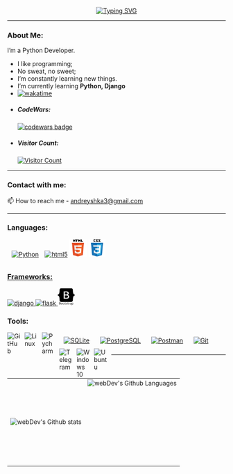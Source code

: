 <p align="center">
  <a href="#">
    <img src="https://readme-typing-svg.herokuapp.com?font=Daring&weight=500&size=28&duration=4000&pause=1000&color=5b92e5&center=true&vCenter=true&width=580&lines=Welcome+to+my+GitHub+profile.;" alt="Typing SVG">
  </a>
</p>

---

### About Me:
I’m a Python Developer.

- I like programming;
- No sweat, no sweet;
- I’m constantly learning new things.
- I’m currently learning **Python, Django**
- <a href="https://wakatime.com/@1ac21f63-cdd6-4e52-b7ff-e8f5ac6a22d4">
    <img src="https://wakatime.com/badge/user/1ac21f63-cdd6-4e52-b7ff-e8f5ac6a22d4.svg" alt="wakatime">
  </a>
- ##### CodeWars:
  <a href="https://www.codewars.com/users/electr0n4ik">
    <img alt="codewars badge" src="https://www.codewars.com//users/electr0n4ik/badges/small">
  </a>
- ##### Visitor Count:
  <a href="https://profile-counter.glitch.me/electr0n4ik/count.svg">
    <img src="https://profile-counter.glitch.me/electr0n4ik/count.svg" alt="Visitor Count">
  </a>
  
---

### Contact with me:
📫 How to reach me -&nbsp;[andreyshka3@gmail.com](andreyshka3@gmail.com)

---

### Languages:

<a href="https://www.python.org/" target="_blank" rel="noreferrer"><img style="margin: 10px" src="https://profilinator.rishav.dev/skills-assets/python-original.svg" alt="Python" height="50"/></a>
<a href="https://www.w3schools.com/sql/" target="_blank" rel="noreferrer"><img src="https://i.ibb.co/5Gzd6WC/pngwing-com.png" alt="html5" width="40" height="40"/></a>
<a href="https://www.w3.org/html/" target="_blank" rel="noreferrer"><img src="https://raw.githubusercontent.com/devicons/devicon/master/icons/html5/html5-original-wordmark.svg" alt="html5" width="40" height="40"/></a>
<a href="https://www.w3schools.com/css/" target="_blank" rel="noreferrer"> <img src="https://raw.githubusercontent.com/devicons/devicon/master/icons/css3/css3-original-wordmark.svg" alt="css3" width="40" height="40"/>

### Frameworks:

<a href="https://www.djangoproject.com/" target="_blank" rel="noreferrer">
  <img src="https://cdn.worldvectorlogo.com/logos/django.svg" alt="django" width="40" height="40"/>
</a>
<a href="https://flask.palletsprojects.com/" target="_blank" rel="noreferrer">
  <img src="https://ih1.redbubble.net/image.2488655049.9084/st,small,507x507-pad,600x600,f8f8f8.jpg" alt="flask"
       width="40" height="40"/>
<a href="https://getbootstrap.com" target="_blank" rel="noreferrer">
  <img src="https://raw.githubusercontent.com/devicons/devicon/master/icons/bootstrap/bootstrap-plain-wordmark.svg"
       alt="bootstrap" width="40" height="40"/>
 </a>

### Tools:

<a href="https://https://www.sqlite.org/index.html/" target="_blank"><img style="margin: 10px" src="https://www.sqlite.org/images/sqlite370_banner.gif" alt="SQLite" height="50" /></a>
<a href="https://www.postgresql.org/" target="_blank"><img style="margin: 10px" src="https://www.vectorlogo.zone/logos/postgresql/postgresql-vertical.svg" alt="PostgreSQL" height="50" /></a>
<a href="https://www.postman.com/" target="_blank"><img style="margin: 10px" src="https://lh3.googleusercontent.com/v_bN4wSYKVT8ZX4y7SqTxfD-eFtfL4Df5puacRU3wDu9JX9kNM9OK3XmplVuJK4q-yhr-r0d-3z3shp8GVc0iYY1=w128-h128-e365-rj-sc0x00ffffff" alt="Postman" height="50" /></a>
<a href="https://github.com/" target="_blank"><img style="margin: 10px" src="https://profilinator.rishav.dev/skills-assets/git-scm-icon.svg" alt="Git" height="50" /></a>
<a>
<img align="left" alt="GitHub" width="30px" style="padding-right:10px;" src="https://devicons.railway.app/i/github-dark.svg" />
<img align="left" alt="Linux" width="30px" style="padding-right:10px;" src="https://cdn.jsdelivr.net/gh/devicons/devicon/icons/linux/linux-original.svg" />
<img align="left" alt="Pycharm" width="30px" style="padding-right:10px;" src="https://cdn.jsdelivr.net/gh/devicons/devicon/icons/pycharm/pycharm-original.svg" />
<img align="left" alt="Telegram" width="30px" style="padding-right:10px;" src="https://devicons.railway.app/i/telegram.svg" />
<img align="left" alt="Windows 10" width="30px" style="padding-right:10px;" src="https://devicons.railway.app/i/windows10.svg" />
<img align="left" alt="Ubuntu" width="30px" style="padding-right:10px;" src="https://devicons.railway.app/i/ubuntu.svg" />
</a>

---

<table style="border:None; border-collapse:collapse; border-spacing:0;">
    <tr>
        <td>
            <img align="left" src="https://github-readme-streak-stats.herokuapp.com/?user=electr0n4ik&theme=vision-friendly-dark" alt="webDev's Github stats" />
        </td>
        <td>
            <img height="195px" align="right" alt="webDev's Github Languages" src="https://github-readme-stats-eight-theta.vercel.app/api/top-langs/?username=electr0n4ik&theme=vision-friendly-dark&layout=compact" />
        </td>
    </tr>
</table>
